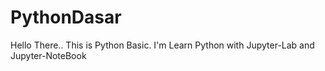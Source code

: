 # PythonDasar
Hello There.. This is Python Basic.
I'm Learn Python with Jupyter-Lab and Jupyter-NoteBook
